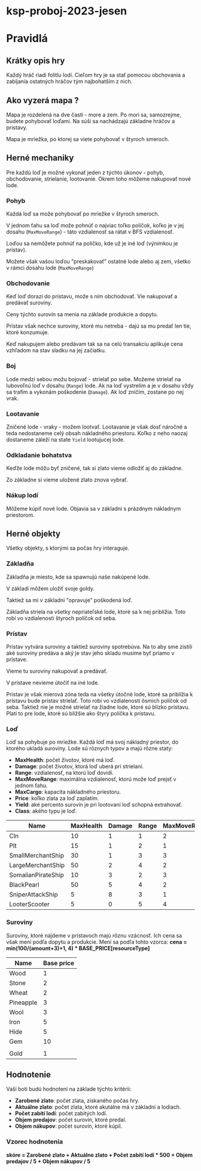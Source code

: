 # ksp-proboj-2023-jesen

# Pravidlá

## Krátky opis hry

Každý hráč riadi folitlu lodí. Cieľom hry je sa stať pomocou obchovania a zabíjania
ostatných hráčov tým najbohatším z nich.

## Ako vyzerá mapa ?

Mapa je rozdelená na dve časti - more a zem. Po mori sa, samozrejme, budete pohybovať loďami.
Na súši sa nachádzajú základne hráčov a prístavy.

Mapa je mriežka, po ktorej sa viete pohybovať v štyroch smeroch. 

## Herné mechaniky

Pre každú loď je možné vykonať jeden z týchto úkonov - pohyb, obchodovanie, strielanie, lootovanie. Okrem toho môžeme nakupovať nové lode.

### Pohyb

Každá loď sa može pohybovať po mriežke v štyroch smeroch. 

V jednom ťahu sa loď može pohnúť o najviac toľko
políčok, koľko je v jej dosahu (`MaxMoveRange`) - táto vzdialenosť sa rátat v BFS vzdialenosť.


Loďou sa nemôžete pohnúť na políčko, kde už je iné loď (výnimkou je prístav). 

Možete však vašou loďou "preskakovať" ostatné lode alebo aj zem, všetko v rámci dosahu lode (`MaxMoveRange`) 

### Obchodovanie

Keď loď dorazí do prístavu, može s ním obchodovať. Vie nakupovať a predávať suroviny. 

Ceny týchto surovín sa menia na základe produkcie a dopytu. 

Prístav však nechce suroviny, ktoré mu netreba - dajú sa mu predať len tie, ktoré konzumuje. 

Keď nakupujem alebo predávam tak sa na celú transakciu aplikuje cena vzhľadom na stav sladku na jej začiatku.

### Boj

Lode medzi sebou možu bojovať - strielať po sebe. Možeme strielať na lubovoľnú loď v dosahu (`Range`) lode.
Ak na loď vystrelím a je v dosahu vždy sa trafím a vykonám poškodenie (`Damage`). Ak loď zníčím, zostane po nej vrak.

### Lootavanie

Zničené lode - vraky - možem lootvať. Lootavanie je však dosť náročné a teda nedostaneme celý obsah nákladného priestoru.
Koľko z neho naozaj dostaneme záleží na state `Yield` lootujucej lode.

### Odkladanie bohatstva

Keďže lode môžu byť zničené, tak si zlato vieme odložiť aj do základne.

Zo základne si vieme uložené zlato znova vybrať.

### Nákup lodí

Môžeme kúpiť nové lode. Objavia sa v základni s prázdnym nákladnym priestorom. 

## Herné objekty

Všetky objekty, s ktorými sa počas hry interaguje.

### Základňa

Základňa je miesto, kde sa spawnujú naše nakúpené lode. 

V základi môžem uložiť svoje goldy.

Taktiež sa mi v základni "opravuje" poškodená loď. 

Základňa striela na všetky nepriateľské lode, ktoré sa k nej priblížia. Toto robí vo vzdialenosti štyroch políčok od seba.

### Prístav

Prístav vytvára suroviny a taktiež suroviny spotrebúva. Na to aby sme zistili aké suroviny predáva a aký je stav jeho skladu musíme byť priamo v prístave.

Vieme tu suroviny nakupovať a predávať.

V prístave nevieme útočiť na iné lode. 

Prístav je však mierová zóna teda na všetky útočné lode, ktoré
sa priblížia k prístavu bude prístav strielať. Toto robí vo vzdialenosti ôsmich políčok od seba.
Taktiež nie je možné strielať na žiadne lode, ktoré sú blízko prístavu. Platí to pre lode, ktoré sú bližšie ako štyry políčka k prístavu.

### Loď

Loď sa pohybuje po mriežke. Každá loď má svoj nákladný priestor, do ktorého ukladá suroviny. Lode sú rôznych
typov a majú rôzne staty:

+ **MaxHealth**: počet životov, ktoré má loď.
+ **Damage**: počet životov, ktorá loď uberá pri strielaní.
+ **Range**: vzdialenosť, na ktorú loď dovidí.
+ **MaxMoveRange**: maximálna vzdialenosť, ktorú može loď prejsť v jednom ťahu.
+ **MaxCargo**: kapacita nákladného priestoru.
+ **Price**: koľko zlata za loď zaplatím.
+ **Yield**: aké percento surovín je pri lootovaní loď schopná extrahovať.
+ **Class**: akého typu je loď.

| Name               | MaxHealth | Damage | Range | MaxMoveRange | MaxCargo | Price | Yield | Class  |
|--------------------|-----------|--------|-------|--------------|----------|-------|-------|--------|
| Cln                | 10        | 1      | 1     | 2            | 10       | 10    | 20    | Trade  |
| Plt                | 15        | 1      | 2     | 1            | 50       | 30    | 20    | Trade  |
| SmallMerchantShip  | 30        | 1      | 3     | 3            | 50       | 100   | 20    | Trade  |
| LargeMerchantShip  | 50        | 2      | 4     | 2            | 100      | 200   | 20    | Trade  |
| SomalianPirateShip | 10        | 3      | 2     | 3            | 5        | 15    | 50    | Attack |
| BlackPearl         | 50        | 5      | 4     | 2            | 30       | 50    | 50    | Attack |
| SniperAttackShip   | 5         | 8      | 3     | 1            | 10       | 30    | 50    | Attack |
| LooterScooter      | 5         | 0      | 5     | 4            | 30       | 50    | 80    | Loot   |

### Suroviny

Suroviny, ktoré nájdeme v prístavoch majú rôznu vzácnosť. Ich cena sa však mení podľa dopytu a produkcie.
Mení sa podľa tohto vzorca: **cena = min(100/(amount+3)+1, 4) * BASE_PRICE[resourceType]**

| Name      | Base price |
|-----------|------------|
| Wood      | 1          |
| Stone     | 2          |
| Wheat     | 2          |
| Pineapple | 3          |
| Wool      | 3          |
| Iron      | 5          |
| Hide      | 5          |
| Gem       | 10         |
|           |            |
| Gold      | 1          |

## Hodnotenie

Vaši boti budú hodnotení na základe týchto kritérií:

+ **Zarobené zlato**: počet zlata, získaného počas hry.
+ **Aktuálne zlato**: počet zlata, ktoré akutálne má v základni a lodiach.
+ **Počet zabití lodí**: počet zabitých lodí.
+ **Objem predajov**: počet surovín, ktoré predal.
+ **Objem nákupov**: počet surovín, ktoré kúpil.

### Vzorec hodnotenia
**skóre = Zarobené zlato + Aktuálne zlato + Počet zabití lodí * 500 + Objem predajov / 5 + Objem nákupov / 5**
